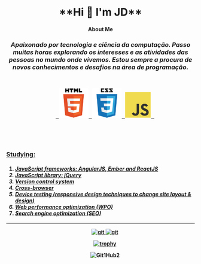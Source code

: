 <DOCTYPE html>
<html>
   <head>
     <meta charset="utf-8">
    </head>
<body>
  <h1 align="center"><b>**Hi 👋 I'm JD**</h1>
     <div class="section">
            <h4 align="center">About Me</h4>
  <h3 align="center"><p><i><section>Apaixonado por tecnologia e ciência da computação.
  Passo muitas horas explorando os interesses e as atividades das pessoas no mundo onde vivemos.
  Estou sempre a procura de novos conhecimentos e desafios na área de programação.</section></i></p></h3>
    
<pre>  
<ul align="center"><a href="https://html.spec.whatwg.org/" target="_blank"> <img src="https://raw.githubusercontent.com/devicons/devicon/2ae2a900d2f041da66e950e4d48052658d850630/icons/html5/html5-original-wordmark.svg" alt="The html5 logo" width="80" height="80" border"1px" alt="icone html"></a><a href="https://developer.mozilla.org/en-US/docs/Web/CSS" target="_blank"> <img src="https://raw.githubusercontent.com/devicons/devicon/2ae2a900d2f041da66e950e4d48052658d850630/icons/css3/css3-original-wordmark.svg" alt="The css logo" width="80" height="80"></a><a href="https://developer.mozilla.org/pt-BR/docs/Web/JavaScript/Guide/Introduction" target="_blank"> <img src="https://raw.githubusercontent.com/devicons/devicon/2ae2a900d2f041da66e950e4d48052658d850630/icons/javascript/javascript-original.svg" alt="The javascript logo" width="70" height="70"> </ul>
</pre>


</br>

<h3><b>Studying:</b></h3>
 
<ol>
       <li><h4><i>JavaScript frameworks: AngularJS, Ember and ReactJS
          <li>JavaScript library: jQuery
           <li>Version control system
            <li>Cross-browser
             <li>Device testing (responsive design techniques to change site layout & design)
              <li>Web performance optimization (WPO)
                <li>Search engine optimization (SEO)
        </i></h4>
</ol> <hr>

<ul align="center" href="https://github-readme-stats.vercel.app" target="_blank"> <img src="https://github-readme-stats.vercel.app/api?username=git1hub2&show_icons=true&locale=en" alt="git" width="300" height="120">
</a><a href="https://github-readme-streak-stats.herokuapp.com" target="_blank"> <img src="https://github-readme-streak-stats.herokuapp.com/?user=git1hub2&" alt="git" width="300" height="120">
     
[![trophy](https://github-profile-trophy.vercel.app/?username=Git1Hub2&theme=onedark)](https://github.com/ryo-ma/github-profile-trophy)   

  <img src="https://komarev.com/ghpvc/?username=Git1Hub2" alt="Git1Hub2" />
     </ul>
   </body>
 </html>
